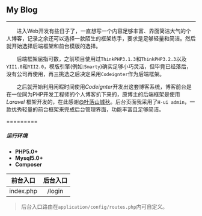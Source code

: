 ## My Blog
****

&nbsp;&nbsp;&nbsp;&nbsp;&nbsp;&nbsp;&nbsp;进入Web开发有些日子了，一直想写一个内容足够丰富、界面简洁大气的个人博客，记录之余还可以选择一款陌生的框架练手，要求是足够轻量和简洁。然后就开始选择后端框架和前台模版的选择。

&nbsp;&nbsp;&nbsp;&nbsp;&nbsp;&nbsp;&nbsp;后端框架屈指可数，之前项目使用过`ThinkPHP3.1.3`和`ThinkPHP3.2.3`以及`YII1.0`和`YII2.0`，模版引擎(例如:`Smarty`)确实足够小巧灵活，但毕竟已经落后，没有公司再使用，再三挑选之后决定采用`Codeignter`作为后端框架。


&nbsp;&nbsp;&nbsp;&nbsp;&nbsp;&nbsp;&nbsp;之后就开始利用闲暇时间使用*Codeignter*开发出这套博客系统，博客前台是在一位同为PHP开发工程师的个人博客扒下来的，原博主的后端框架是使用 *Laravel* 框架开发的，在此感谢[@叶落山城秋](https://www.iphpt.com/)。后台页面我采用了`H-ui admin`，一款优秀轻量的前台框架来完成后台管理界面，功能丰富且足够简洁。

=========

##### 运行环境
* **PHP5.0+**
* **Mysql5.0+**
* **Composer**


前台入口|后台入口
:--:|:--:
index.php|/login|
> 后台入口路由在`application/config/routes.php`内可自定义。

